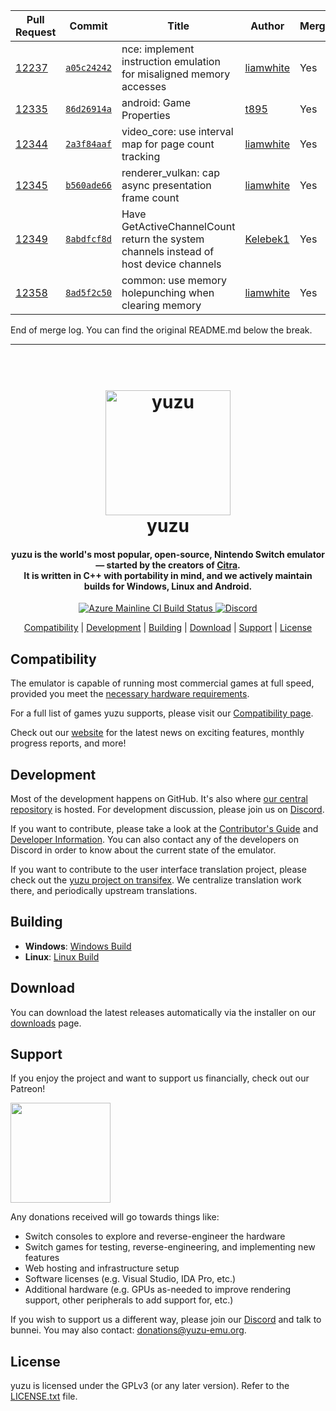 | Pull Request | Commit | Title | Author | Merged? |
|----|----|----|----|----|
| [12237](https://github.com/yuzu-emu/yuzu//pull/12237) | [`a05c24242`](https://github.com/yuzu-emu/yuzu//pull/12237/files) | nce: implement instruction emulation for misaligned memory accesses | [liamwhite](https://github.com/liamwhite/) | Yes |
| [12335](https://github.com/yuzu-emu/yuzu//pull/12335) | [`86d26914a`](https://github.com/yuzu-emu/yuzu//pull/12335/files) | android: Game Properties | [t895](https://github.com/t895/) | Yes |
| [12344](https://github.com/yuzu-emu/yuzu//pull/12344) | [`2a3f84aaf`](https://github.com/yuzu-emu/yuzu//pull/12344/files) | video_core: use interval map for page count tracking | [liamwhite](https://github.com/liamwhite/) | Yes |
| [12345](https://github.com/yuzu-emu/yuzu//pull/12345) | [`b560ade66`](https://github.com/yuzu-emu/yuzu//pull/12345/files) | renderer_vulkan: cap async presentation frame count | [liamwhite](https://github.com/liamwhite/) | Yes |
| [12349](https://github.com/yuzu-emu/yuzu//pull/12349) | [`8abdfcf8d`](https://github.com/yuzu-emu/yuzu//pull/12349/files) | Have GetActiveChannelCount return the system channels instead of host device channels | [Kelebek1](https://github.com/Kelebek1/) | Yes |
| [12358](https://github.com/yuzu-emu/yuzu//pull/12358) | [`8ad5f2c50`](https://github.com/yuzu-emu/yuzu//pull/12358/files) | common: use memory holepunching when clearing memory | [liamwhite](https://github.com/liamwhite/) | Yes |


End of merge log. You can find the original README.md below the break.

-----

<!--
SPDX-FileCopyrightText: 2018 yuzu Emulator Project
SPDX-License-Identifier: GPL-2.0-or-later
-->

<h1 align="center">
  <br>
  <a href="https://yuzu-emu.org/"><img src="https://raw.githubusercontent.com/yuzu-emu/yuzu-assets/master/icons/icon.png" alt="yuzu" width="200"></a>
  <br>
  <b>yuzu</b>
  <br>
</h1>

<h4 align="center"><b>yuzu</b> is the world's most popular, open-source, Nintendo Switch emulator — started by the creators of <a href="https://citra-emu.org" target="_blank">Citra</a>.
<br>
It is written in C++ with portability in mind, and we actively maintain builds for Windows, Linux and Android.
</h4>

<p align="center">
    <a href="https://dev.azure.com/yuzu-emu/yuzu/">
        <img src="https://dev.azure.com/yuzu-emu/yuzu/_apis/build/status/yuzu%20mainline?branchName=master"
            alt="Azure Mainline CI Build Status">
    </a>
    <a href="https://discord.com/invite/u77vRWY">
        <img src="https://img.shields.io/discord/398318088170242053?color=5865F2&label=yuzu&logo=discord&logoColor=white"
            alt="Discord">
    </a>
</p>

<p align="center">
  <a href="#compatibility">Compatibility</a> |
  <a href="#development">Development</a> |
  <a href="#building">Building</a> |
  <a href="#download">Download</a> |
  <a href="#support">Support</a> |
  <a href="#license">License</a>
</p>

## Compatibility

The emulator is capable of running most commercial games at full speed, provided you meet the [necessary hardware requirements](https://yuzu-emu.org/help/quickstart/#hardware-requirements).

For a full list of games yuzu supports, please visit our [Compatibility page](https://yuzu-emu.org/game/).

Check out our [website](https://yuzu-emu.org/) for the latest news on exciting features, monthly progress reports, and more!

## Development

Most of the development happens on GitHub. It's also where [our central repository](https://github.com/yuzu-emu/yuzu) is hosted. For development discussion, please join us on [Discord](https://discord.com/invite/u77vRWY).

If you want to contribute, please take a look at the [Contributor's Guide](https://github.com/yuzu-emu/yuzu/wiki/Contributing) and [Developer Information](https://github.com/yuzu-emu/yuzu/wiki/Developer-Information).
You can also contact any of the developers on Discord in order to know about the current state of the emulator.

If you want to contribute to the user interface translation project, please check out the [yuzu project on transifex](https://www.transifex.com/yuzu-emulator/yuzu). We centralize translation work there, and periodically upstream translations.

## Building

* __Windows__: [Windows Build](https://github.com/yuzu-emu/yuzu/wiki/Building-For-Windows)
* __Linux__: [Linux Build](https://github.com/yuzu-emu/yuzu/wiki/Building-For-Linux)

## Download

You can download the latest releases automatically via the installer on our [downloads](https://yuzu-emu.org/downloads/) page.


## Support

If you enjoy the project and want to support us financially, check out our Patreon!

<a href="https://www.patreon.com/yuzuteam">
    <img src="https://c5.patreon.com/external/logo/become_a_patron_button@2x.png" width="160">
</a>

Any donations received will go towards things like:
* Switch consoles to explore and reverse-engineer the hardware
* Switch games for testing, reverse-engineering, and implementing new features
* Web hosting and infrastructure setup
* Software licenses (e.g. Visual Studio, IDA Pro, etc.)
* Additional hardware (e.g. GPUs as-needed to improve rendering support, other peripherals to add support for, etc.)

If you wish to support us a different way, please join our [Discord](https://discord.gg/u77vRWY) and talk to bunnei. You may also contact: donations@yuzu-emu.org.

## License

yuzu is licensed under the GPLv3 (or any later version). Refer to the [LICENSE.txt](https://github.com/yuzu-emu/yuzu/blob/master/LICENSE.txt) file.
